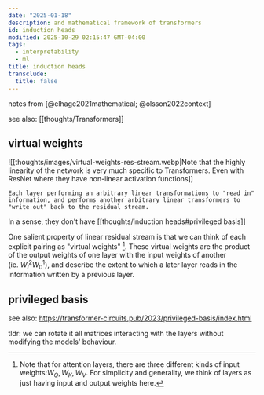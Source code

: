 ```yaml
---
date: "2025-01-18"
description: and mathematical framework of transformers
id: induction heads
modified: 2025-10-29 02:15:47 GMT-04:00
tags:
  - interpretability
  - ml
title: induction heads
transclude:
  title: false
---
```


notes from [@elhage2021mathematical; @olsson2022context]

see also: [[thoughts/Transformers]]

## virtual weights

![[thoughts/images/virtual-weights-res-stream.webp|Note that the highly linearity of the network is very much specific to Transformers. Even with ResNet where they have non-linear activation functions]]

```sms
Each layer performing an arbitrary linear transformations to "read in" information, and performs another arbitrary linear transformers to "write out" back to the residual stream.
```

In a sense, they don't have [[thoughts/induction heads#privileged basis]]

One salient property of linear residual stream is that we can think of each explicit pairing as "virtual weights" [^attention]. These virtual weights are the product of the output weights of one layer with the input weights of another (ie. $W^2_{I}W_{0}^1$), and describe the extent to which a later layer reads in the information written by a previous layer.

[^attention]: Note that for attention layers, there are three different kinds of input weights:$W_{Q}, W_{K}, W_{V}$. For simplicity and generality, we think of layers as just having input and output weights here.

## privileged basis

see also: https://transformer-circuits.pub/2023/privileged-basis/index.html

tldr: we can rotate it all matrices interacting with the layers without modifying the models' behaviour.

